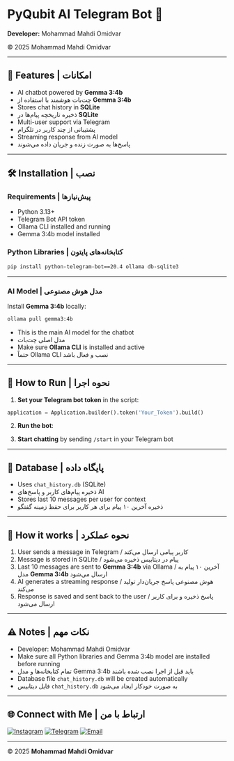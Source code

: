 # PyQubit AI Telegram Bot 🤖

**Developer:** Mohammad Mahdi Omidvar

© 2025 Mohammad Mahdi Omidvar

---

## 🌟 Features | امکانات

* AI chatbot powered by **Gemma 3:4b**
* چت‌بات هوشمند با استفاده از **Gemma 3:4b**
* Stores chat history in **SQLite**
* ذخیره تاریخچه پیام‌ها در **SQLite**
* Multi-user support via Telegram
* پشتیبانی از چند کاربر در تلگرام
* Streaming response from AI model
* پاسخ‌ها به صورت زنده و جریان داده می‌شوند

---

## 🛠️ Installation | نصب

### Requirements | پیش‌نیازها

* Python 3.13+
* Telegram Bot API token
* Ollama CLI installed and running
* Gemma 3:4b model installed

### Python Libraries | کتابخانه‌های پایتون

```bash
pip install python-telegram-bot==20.4 ollama db-sqlite3
```

---

### AI Model | مدل هوش مصنوعی

Install **Gemma 3:4b** locally:

```bash
ollama pull gemma3:4b
```

* This is the main AI model for the chatbot
* مدل اصلی چت‌بات
* Make sure **Ollama CLI** is installed and active
* حتماً Ollama CLI نصب و فعال باشد

---

## 🚀 How to Run | نحوه اجرا

1. **Set your Telegram bot token** in the script:

```python
application = Application.builder().token('Your_Token').build()
```

2. **Run the bot**:


3. **Start chatting** by sending `/start` in your Telegram bot

---

## 💾 Database | پایگاه داده

* Uses `chat_history.db` (SQLite)
* ذخیره پیام‌های کاربر و پاسخ‌های AI
* Stores last 10 messages per user for context
* ذخیره آخرین ۱۰ پیام برای هر کاربر برای حفظ زمینه گفتگو

---

## 📝 How it works | نحوه عملکرد

1. User sends a message in Telegram / کاربر پیامی ارسال می‌کند
2. Message is stored in SQLite / پیام در دیتابیس ذخیره می‌شود
3. Last 10 messages are sent to **Gemma 3:4b** via Ollama / آخرین ۱۰ پیام به مدل **Gemma 3:4b** ارسال می‌شود
4. AI generates a streaming response / هوش مصنوعی پاسخ جریان‌دار تولید می‌کند
5. Response is saved and sent back to the user / پاسخ ذخیره و برای کاربر ارسال می‌شود

---

## ⚠️ Notes | نکات مهم

* Developer: Mohammad Mahdi Omidvar
* Make sure all Python libraries and Gemma 3:4b model are installed before running
* تمام کتابخانه‌ها و مدل Gemma 3:4b باید قبل از اجرا نصب شده باشند
* Database file `chat_history.db` will be created automatically
* فایل دیتابیس `chat_history.db` به صورت خودکار ایجاد می‌شود

---

## 🌐 Connect with Me | ارتباط با من

[![Instagram](https://img.shields.io/badge/Instagram-E4405F?logo=instagram\&logoColor=white\&style=for-the-badge)](https://instagram.com/PyQubit)
[![Telegram](https://img.shields.io/badge/Telegram-26A5E4?logo=telegram\&logoColor=white\&style=for-the-badge)](https://t.me/PyQubit)
[![Email](https://img.shields.io/badge/Email-D14836?logo=gmail\&logoColor=white\&style=for-the-badge)](mailto:pyqubit@gmail.com)

---

© 2025 **Mohammad Mahdi Omidvar**
